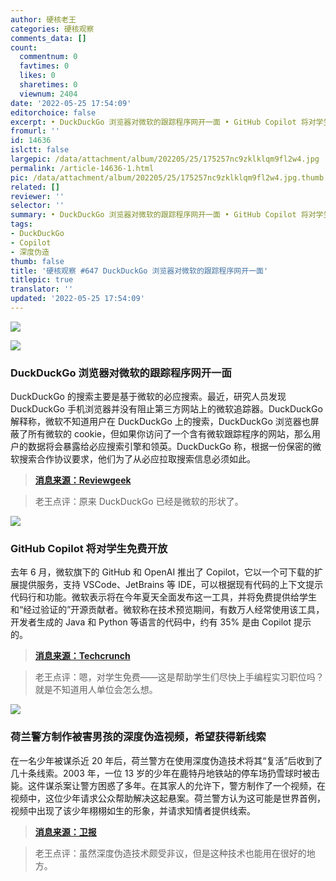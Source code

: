 ```yaml
---
author: 硬核老王
categories: 硬核观察
comments_data: []
count:
  commentnum: 0
  favtimes: 0
  likes: 0
  sharetimes: 0
  viewnum: 2404
date: '2022-05-25 17:54:09'
editorchoice: false
excerpt: • DuckDuckGo 浏览器对微软的跟踪程序网开一面 • GitHub Copilot 将对学生免费开放 • 荷兰警方制作被害男孩的深度伪造视频，希望获得新线索
fromurl: ''
id: 14636
islctt: false
largepic: /data/attachment/album/202205/25/175257nc9zklklqm9fl2w4.jpg
permalink: /article-14636-1.html
pic: /data/attachment/album/202205/25/175257nc9zklklqm9fl2w4.jpg.thumb.jpg
related: []
reviewer: ''
selector: ''
summary: • DuckDuckGo 浏览器对微软的跟踪程序网开一面 • GitHub Copilot 将对学生免费开放 • 荷兰警方制作被害男孩的深度伪造视频，希望获得新线索
tags:
- DuckDuckGo
- Copilot
- 深度伪造
thumb: false
title: '硬核观察 #647 DuckDuckGo 浏览器对微软的跟踪程序网开一面'
titlepic: true
translator: ''
updated: '2022-05-25 17:54:09'
---
```


![](/data/attachment/album/202205/25/175257nc9zklklqm9fl2w4.jpg)


![](/data/attachment/album/202205/25/175314y1vf7tyf8fdptuj7.jpg)


### DuckDuckGo 浏览器对微软的跟踪程序网开一面


DuckDuckGo 的搜索主要是基于微软的必应搜索。最近，研究人员发现 DuckDuckGo 手机浏览器并没有阻止第三方网站上的微软追踪器。DuckDuckGo 解释称，微软不知道用户在 DuckDuckGo 上的搜索，DuckDuckGo 浏览器也屏蔽了所有微软的 cookie，但如果你访问了一个含有微软跟踪程序的网站，那么用户的数据将会暴露给必应搜索引擎和领英。DuckDuckGo 称，根据一份保密的微软搜索合作协议要求，他们为了从必应拉取搜索信息必须如此。



> 
> **[消息来源：Reviewgeek](https://www.reviewgeek.com/118915/duckduckgo-isnt-as-private-as-you-thought/)**
> 
> 
> 



> 
> 老王点评：原来 DuckDuckGo 已经是微软的形状了。
> 
> 
> 


![](/data/attachment/album/202205/25/175324h7uldqqmb1nluzdz.jpg)


### GitHub Copilot 将对学生免费开放


去年 6 月，微软旗下的 GitHub 和 OpenAI 推出了 Copilot，它以一个可下载的扩展提供服务，支持 VSCode、JetBrains 等 IDE，可以根据现有代码的上下文提示代码行和功能。微软表示将在今年夏天全面发布这一工具，并将免费提供给学生和“经过验证的”开源贡献者。微软称在技术预览期间，有数万人经常使用该工具，开发者生成的 Java 和 Python 等语言的代码中，约有 35% 是由 Copilot 提示的。



> 
> **[消息来源：Techcrunch](https://techcrunch.com/2022/05/24/copilot-githubs-ai-powered-coding-tool-will-become-generally-available-this-summer/)**
> 
> 
> 



> 
> 老王点评：嗯，对学生免费——这是帮助学生们尽快上手编程实习职位吗？就是不知道用人单位会怎么想。
> 
> 
> 


![](/data/attachment/album/202205/25/175347z6sh23tsbi4gctth.jpg)


### 荷兰警方制作被害男孩的深度伪造视频，希望获得新线索


在一名少年被谋杀近 20 年后，荷兰警方在使用深度伪造技术将其“复活”后收到了几十条线索。2003 年，一位 13 岁的少年在鹿特丹地铁站的停车场扔雪球时被击毙。这件谋杀案让警方困惑了多年。在其家人的允许下，警方制作了一个视频，在视频中，这位少年请求公众帮助解决这起悬案。荷兰警方认为这可能是世界首例，视频中出现了该少年栩栩如生的形象，并请求知情者提供线索。



> 
> **[消息来源：卫报](https://www.theguardian.com/world/2022/may/23/dutch-police-create-deepfake-video-of-murdered-boy-13-in-hope-of-new-leads)**
> 
> 
> 



> 
> 老王点评：虽然深度伪造技术颇受非议，但是这种技术也能用在很好的地方。
> 
> 
>